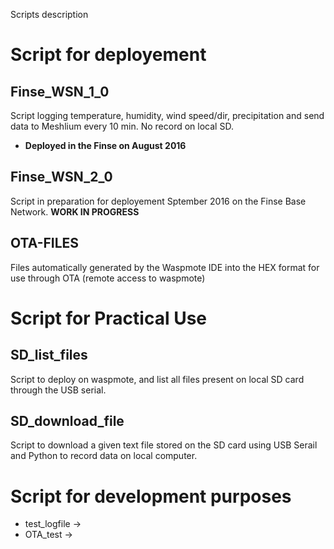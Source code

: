 Scripts description

# Script for deployement

## Finse_WSN_1_0
Script logging temperature, humidity, wind speed/dir, precipitation and send data to Meshlium every 10 min. No 	record on local SD.  
- **Deployed in the Finse on August 2016**

## Finse_WSN_2_0
Script in preparation for deployement Sptember 2016 on the Finse Base Network.
**WORK IN PROGRESS**

## OTA-FILES
Files automatically generated by the Waspmote IDE into the HEX format for use through OTA (remote access to waspmote)

# Script for Practical Use
## SD_list_files
Script to deploy on waspmote, and list all files present on local SD card through the USB serial.

## SD_download_file
Script to download a given text file stored on the SD card using USB Serail and Python to record data on local computer.



# Script for development purposes
- test_logfile 	->	
- OTA_test ->
